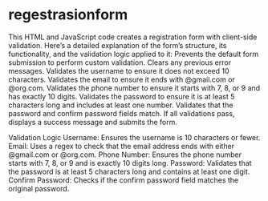 # regestrasionform
This HTML and JavaScript code creates a registration form with client-side validation. Here’s a detailed explanation of the form’s structure, its functionality, and the validation logic applied to it:
Prevents the default form submission to perform custom validation.
Clears any previous error messages.
Validates the username to ensure it does not exceed 10 characters.
Validates the email to ensure it ends with @gmail.com or @org.com.
Validates the phone number to ensure it starts with 7, 8, or 9 and has exactly 10 digits.
Validates the password to ensure it is at least 5 characters long and includes at least one number.
Validates that the password and confirm password fields match.
If all validations pass, displays a success message and submits the form.

Validation Logic
Username: Ensures the username is 10 characters or fewer.
Email: Uses a regex to check that the email address ends with either @gmail.com or @org.com.
Phone Number: Ensures the phone number starts with 7, 8, or 9 and is exactly 10 digits long.
Password: Validates that the password is at least 5 characters long and contains at least one digit.
Confirm Password: Checks if the confirm password field matches the original password.
